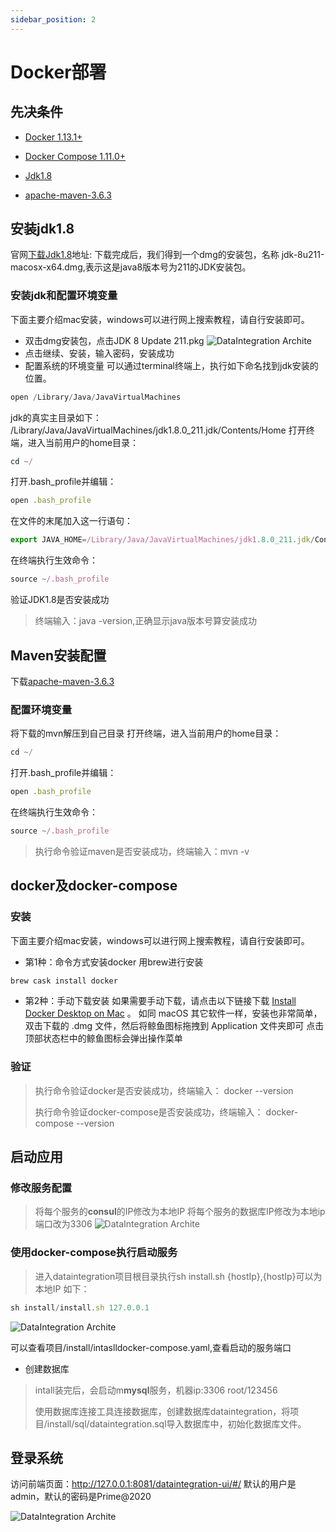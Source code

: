 ```yaml
---
sidebar_position: 2
---
```


# Docker部署

## 先决条件
* <a  href ="https://docs.docker.com/engine/install/">Docker 1.13.1+</a>
 
* <a  href ="https://docs.docker.com/compose/">Docker Compose 1.11.0+</a>

* <a  href ="https://www.oracle.com/technetwork/java/javase/downloads/jdk8-downloads-2133151.html">Jdk1.8</a>

* <a  href ="https://dlcdn.apache.org/maven/maven-3/3.6.3/binaries/apache-maven-3.6.3-bin.zip">apache-maven-3.6.3</a>

## 安装jdk1.8
 官网<a  href ="https://www.oracle.com/technetwork/java/javase/downloads/jdk8-downloads-2133151.html">下载Jdk1.8</a>地址:
 下载完成后，我们得到一个dmg的安装包，名称 jdk-8u211-macosx-x64.dmg,表示这是java8版本号为211的JDK安装包。

### 安装jdk和配置环境变量
下面主要介绍mac安装，windows可以进行网上搜索教程，请自行安装即可。
* 双击dmg安装包，点击JDK 8 Update 211.pkg
![DataIntegration Archite](/doc/image/dataintegration/jdk-install.png)
* 点击继续、安装，输入密码，安装成功
* 配置系统的环境变量
可以通过terminal终端上，执行如下命名找到jdk安装的位置。
```javascript
open /Library/Java/JavaVirtualMachines
```
jdk的真实主目录如下：
/Library/Java/JavaVirtualMachines/jdk1.8.0_211.jdk/Contents/Home
打开终端，进入当前用户的home目录：
```javascript
cd ~/
```
打开.bash_profile并编辑：
```javascript
open .bash_profile
```
在文件的末尾加入这一行语句：
```javascript
export JAVA_HOME=/Library/Java/JavaVirtualMachines/jdk1.8.0_211.jdk/Contents/Home
```
在终端执行生效命令：
```javascript
source ~/.bash_profile
```
验证JDK1.8是否安装成功
> 终端输入：java -version,正确显示java版本号算安装成功

## Maven安装配置
下载<a  href ="https://dlcdn.apache.org/maven/maven-3/3.6.3/binaries/apache-maven-3.6.3-bin.zip">apache-maven-3.6.3</a>
### 配置环境变量
将下载的mvn解压到自己目录
打开终端，进入当前用户的home目录：
```javascript
cd ~/
```
打开.bash_profile并编辑：
```javascript
open .bash_profile
```
在终端执行生效命令：
```javascript
source ~/.bash_profile
```
> 执行命令验证maven是否安装成功，终端输入：mvn -v

## docker及docker-compose
### 安装
下面主要介绍mac安装，windows可以进行网上搜索教程，请自行安装即可。

* 第1种：命令方式安装docker
用brew进行安装
```javascript
brew cask install docker
```
* 第2种：手动下载安装
如果需要手动下载，请点击以下链接下载  <a  href ="https://docs.docker.com/engine/install/">Install Docker Desktop on Mac</a> 。
如同 macOS 其它软件一样，安装也非常简单，双击下载的 .dmg 文件，然后将鲸鱼图标拖拽到 Application 文件夹即可
点击顶部状态栏中的鲸鱼图标会弹出操作菜单
### 验证
> 执行命令验证docker是否安装成功，终端输入： docker --version  
>
> 执行命令验证docker-compose是否安装成功，终端输入： docker-compose --version

## 启动应用
### 修改服务配置
> 将每个服务的**consul**的IP修改为本地IP
> 将每个服务的数据库IP修改为本地ip 端口改为3306
![DataIntegration Archite](/doc/image/dataintegration/server-yaml.png)
### 使用docker-compose执行启动服务
> 进入dataintegration项目根目录执行sh install.sh {hostIp},{hostIp}可以为本地IP
如下：
```javascript
sh install/install.sh 127.0.0.1
```
![DataIntegration Archite](/doc/image/dataintegration/docker-install.png)

可以查看项目/install/intaslldocker-compose.yaml,查看启动的服务端口
* 创建数据库

> intall装完后，会启动m**mysql**服务，机器ip:3306 root/123456
>
> 使用数据库连接工具连接数据库，创建数据库dataintegration，将项目/install/sql/dataintegration.sql导入数据库中，初始化数据库文件。


## 登录系统
访问前端页面：http://127.0.0.1:8081/dataintegration-ui/#/
默认的用户是admin，默认的密码是Prime@2020

![DataIntegration Archite](/doc/image/dataintegration/login.png)


